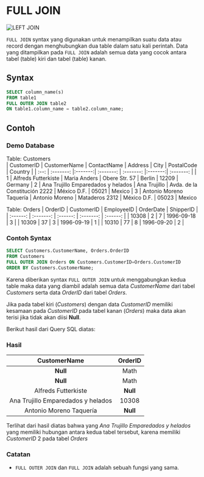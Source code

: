 # FULL JOIN
![LEFT JOIN](https://www.w3schools.com/sql/img_fulljoin.gif)

`FULL JOIN` syntax yang digunakan untuk menampilkan suatu data atau record dengan menghubungkan dua table dalam satu kali perintah. Data yang ditampilkan pada `FULL JOIN` adalah semua data yang cocok antara tabel (table) kiri dan tabel (table) kanan.

## Syntax

```sql
SELECT column_name(s)
FROM table1
FULL OUTER JOIN table2
ON table1.column_name = table2.column_name;
```

## Contoh 

### Demo Database

Table: Customers                                                    
|  CustomerID  | CustomerName | ContactName | Address | City | PostalCode | Country |
| :--: | :-------: |:-------:| :-------: | :-------: |:-------:| :-------: |
|  1   | Alfreds Futterkiste  |  Maria Anders | Obere Str. 57 | Berlin | 12209 | Germany
|  2   | Ana Trujillo Emparedados y helados |  Ana Trujillo   | Avda. de la Constitución 2222  | México D.F. | 05021 | Mexico
|  3   |   Antonio Moreno Taquería    |    Antonio Moreno    |    Mataderos 2312    | México D.F. | 05023 | Mexico

Table: Orders
| OrderID | CustomerID | EmployeeID | OrderDate | ShipperID |
| :------: | :-------: | :------: | :-------: | :------: |
|    10308    | 2      |     7    | 1996-09-18      |     3    |
|    10309    | 37      |     3    | 1996-09-19      |     1    |
|    10310    | 77      |     8    | 1996-09-20     |     2    |

### Contoh Syntax

```sql
SELECT Customers.CustomerName, Orders.OrderID
FROM Customers
FULL OUTER JOIN Orders ON Customers.CustomerID=Orders.CustomerID
ORDER BY Customers.CustomerName;
```

Karena diberikan syntax `FULL OUTER JOIN` untuk menggabungkan kedua table maka data yang diambil adalah semua data *CustomerName* dari tabel *Customers* serta data *OrderID* dari tabel *Orders*. 

Jika pada tabel kiri (*Customers*) dengan data *CustomerID* memiliki kesamaan pada *CustomerID* pada tabel kanan (*Orders*) maka data akan terisi jika tidak akan diisi **Null**. 

Berikut hasil dari Query SQL diatas:

### Hasil

| CustomerName | OrderID |
| :-------: | :-------: |
|  **Null**  | Math      | 
|  **Null**   | Math      |
|   Alfreds Futterkiste    | **Null**   | 
|   Ana Trujillo Emparedados y helados    | 10308   | 
|   Antonio Moreno Taquería    | **Null**   |

Terlihat dari hasil diatas bahwa yang *Ana Trujillo Emparedados y helados* yang memiliki hubungan antara kedua tabel tersebut, karena memiliki *CustomerID* 2 pada tabel *Orders*

### Catatan
- ```FULL OUTER JOIN``` dan ```FULL JOIN``` adalah sebuah fungsi yang sama.